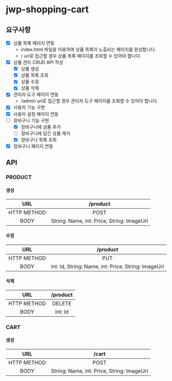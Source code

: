 # jwp-shopping-cart

## 요구사항
- [x] 상품 목록 페이지 연동
  - index.html 파일을 이용하여 상품 목록이 노출되는 페이지를 완성합니다.
  - / url로 접근할 경우 상품 목록 페이지를 조회할 수 있어야 합니다.
- [x] 상품 관리 CRUD API 작성
  - [x] 상품 생성
  - [x] 상품 목록 조회
  - [x] 상품 수정
  - [x] 상품 삭제
- [x] 관리자 도구 페이지 연동
  - /admin url로 접근할 경우 관리자 도구 페이지를 조회할 수 있어야 합니다.
- [x] 사용자 기능 구현 
- [x] 사용자 설정 페이지 연동
- [ ] 장바구니 기능 구현
  - [x] 장바구니에 상품 추가
  - [ ] 장바구니에 담긴 상품 제거
  - [x] 장바구니 목록 조회
- [x] 장바구니 페이지 연동

## API

### PRODUCT

#### 생성

|     URL     |                  /product                  |
|:---:|:-------------------------------------------:|
| HTTP METHOD |                    POST                     |
 | BODY | String: Name,  int: Price, String: ImageUrl |


#### 수정

|     URL     |                      /product                       |
|:---:|:----------------------------------------------------:|
| HTTP METHOD |                         PUT                          |
| BODY | int: Id, String: Name,  int: Price, String: ImageUrl |

#### 삭제

|     URL     | /product |
|:---:|:---------:|
| HTTP METHOD |  DELETE   |
| BODY |  int: Id  |

### CART

#### 생성

|     URL     |                    /cart                    |
|:---:|:-------------------------------------------:|
| HTTP METHOD |                    POST                     |
| BODY | String: Name,  int: Price, String: ImageUrl |
